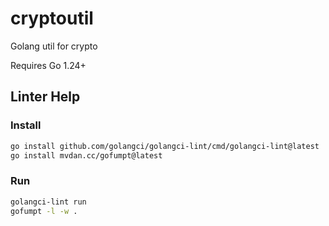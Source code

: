 # cryptoutil
Golang util for crypto

Requires Go 1.24+

## Linter Help

### Install
```sh
go install github.com/golangci/golangci-lint/cmd/golangci-lint@latest
go install mvdan.cc/gofumpt@latest
```

### Run
```sh
golangci-lint run
gofumpt -l -w .
```